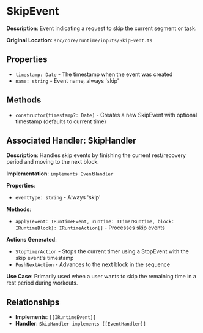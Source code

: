 # SkipEvent

**Description**: Event indicating a request to skip the current segment or task.

**Original Location**: `src/core/runtime/inputs/SkipEvent.ts`

## Properties

*   `timestamp: Date` - The timestamp when the event was created
*   `name: string` - Event name, always 'skip'

## Methods

*   `constructor(timestamp?: Date)` - Creates a new SkipEvent with optional timestamp (defaults to current time)

## Associated Handler: SkipHandler

**Description**: Handles skip events by finishing the current rest/recovery period and moving to the next block.

**Implementation**: `implements EventHandler`

**Properties**:
*   `eventType: string` - Always 'skip'

**Methods**:
*   `apply(event: IRuntimeEvent, runtime: ITimerRuntime, block: IRuntimeBlock): IRuntimeAction[]` - Processes skip events

**Actions Generated**:
*   `StopTimerAction` - Stops the current timer using a StopEvent with the skip event's timestamp
*   `PushNextAction` - Advances to the next block in the sequence

**Use Case**: Primarily used when a user wants to skip the remaining time in a rest period during workouts.

## Relationships
*   **Implements**: `[[IRuntimeEvent]]`
*   **Handler**: `SkipHandler implements [[EventHandler]]`